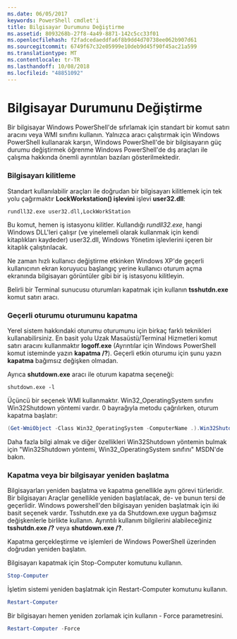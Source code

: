 ```yaml
---
ms.date: 06/05/2017
keywords: PowerShell cmdlet'i
title: Bilgisayar Durumunu Değiştirme
ms.assetid: 8093268b-27f8-4a49-8871-142c5cc33f01
ms.openlocfilehash: f2fadcedaeddfa6f8b9dd4d70738ee062b907d61
ms.sourcegitcommit: 6749f67c32e05999e10deb9d45f90f45ac21a599
ms.translationtype: MT
ms.contentlocale: tr-TR
ms.lasthandoff: 10/08/2018
ms.locfileid: "48851092"
---
```

# <a name="changing-computer-state"></a>Bilgisayar Durumunu Değiştirme

Bir bilgisayar Windows PowerShell'de sıfırlamak için standart bir komut satırı aracını veya WMI sınıfını kullanın. Yalnızca aracı çalıştırmak için Windows PowerShell kullanarak karşın, Windows PowerShell'de bir bilgisayarın güç durumu değiştirmek öğrenme Windows PowerShell'de dış araçları ile çalışma hakkında önemli ayrıntıları bazıları gösterilmektedir.

### <a name="locking-a-computer"></a>Bilgisayarı kilitleme

Standart kullanılabilir araçları ile doğrudan bir bilgisayarı kilitlemek için tek yolu çağırmaktır **LockWorkstation() işlevini** işlevi **user32.dll**:

```
rundll32.exe user32.dll,LockWorkStation
```

Bu komut, hemen iş istasyonu kilitler. Kullandığı *rundll32.exe*, hangi Windows DLL'leri çalışır (ve yinelemeli olarak kullanmak için kendi kitaplıkları kaydeder) user32.dll, Windows Yönetim işlevlerini içeren bir kitaplık çalıştırılacak.

Ne zaman hızlı kullanıcı değiştirme etkinken Windows XP'de geçerli kullanıcının ekran koruyucu başlangıç yerine kullanıcı oturum açma ekranında bilgisayarı görüntüler gibi bir iş istasyonu kilitleyin.

Belirli bir Terminal sunucusu oturumları kapatmak için kullanın **tsshutdn.exe** komut satırı aracı.

### <a name="logging-off-the-current-session"></a>Geçerli oturumu oturumunu kapatma

Yerel sistem hakkındaki oturumu oturumunu için birkaç farklı teknikleri kullanabilirsiniz. En basit yolu Uzak Masaüstü/Terminal Hizmetleri komut satırı aracını kullanmaktır **logoff.exe** (Ayrıntılar için Windows PowerShell komut isteminde yazın **kapatma /?**). Geçerli etkin oturumu için şunu yazın **kapatma** bağımsız değişken olmadan.

Ayrıca **shutdown.exe** aracı ile oturum kapatma seçeneği:

```
shutdown.exe -l
```

Üçüncü bir seçenek WMI kullanmaktır. Win32_OperatingSystem sınıfını Win32Shutdown yöntemi vardır. 0 bayrağıyla metodu çağrılırken, oturum kapatma başlatır:

```powershell
(Get-WmiObject -Class Win32_OperatingSystem -ComputerName .).Win32Shutdown(0)
```

Daha fazla bilgi almak ve diğer özellikleri Win32Shutdown yöntemin bulmak için "Win32Shutdown yöntemi, Win32_OperatingSystem sınıfını" MSDN'de bakın.

### <a name="shutting-down-or-restarting-a-computer"></a>Kapatma veya bir bilgisayar yeniden başlatma

Bilgisayarları yeniden başlatma ve kapatma genellikle aynı görevi türleridir. Bir bilgisayarı Araçlar genellikle yeniden başlatılacak, de- ve bunun tersi de geçerlidir. Windows powershell'den bilgisayarı yeniden başlatmak için iki basit seçenek vardır. Tsshutdn.exe ya da Shutdown.exe uygun bağımsız değişkenlerle birlikte kullanın. Ayrıntılı kullanım bilgilerini alabileceğiniz **tsshutdn.exe /?** veya **shutdown.exe /?**.

Kapatma gerçekleştirme ve işlemleri de Windows PowerShell üzerinden doğrudan yeniden başlatın.

Bilgisayarı kapatmak için Stop-Computer komutunu kullanın.

```powershell
Stop-Computer
```

İşletim sistemi yeniden başlatmak için Restart-Computer komutunu kullanın.

```powershell
Restart-Computer
```

Bir bilgisayarı hemen yeniden zorlamak için kullanın - Force parametresini.

```powershell
Restart-Computer -Force
```
